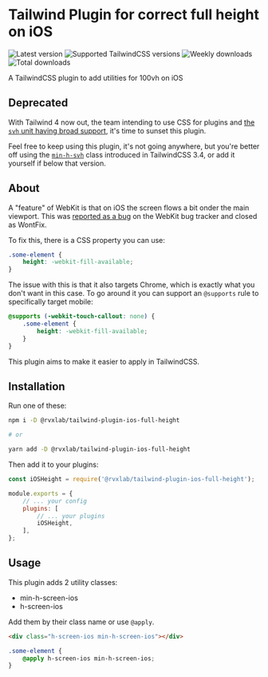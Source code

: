 # Tailwind Plugin for correct full height on iOS

![Latest version](https://img.shields.io/npm/v/@rvxlab/tailwind-plugin-ios-full-height?label=NPM&style=flat-square)
![Supported TailwindCSS versions](https://img.shields.io/npm/dependency-version/@rvxlab/tailwind-plugin-ios-full-height/peer/tailwindcss?label=TailwindCSS&style=flat-square)
![Weekly downloads](https://img.shields.io/npm/dw/@rvxlab/tailwind-plugin-ios-full-height?label=Weekly%20downloads&style=flat-square)
![Total downloads](https://img.shields.io/npm/dt/@rvxlab/tailwind-plugin-ios-full-height?label=Total%20downloads&style=flat-square)

A TailwindCSS plugin to add utilities for 100vh on iOS

## Deprecated

With Tailwind 4 now out, the team intending to use CSS for plugins and [the `svh` unit having broad support](https://caniuse.com/mdn-css_types_length_viewport_percentage_units_small), it's time to sunset this plugin. 

Feel free to keep using this plugin, it's not going anywhere, but you're better off using the [`min-h-svh`](https://tailwindcss.com/docs/min-height) class introduced in TailwindCSS 3.4, or add it yourself if below that version. 

## About

A "feature" of WebKit is that on iOS the screen flows a bit onder the main viewport. This was [reported as a bug](https://bugs.webkit.org/show_bug.cgi?id=141832) on the WebKit bug tracker and closed as WontFix.

To fix this, there is a CSS property you can use:

```css
.some-element {
    height: -webkit-fill-available;
}
```

The issue with this is that it also targets Chrome, which is exactly what you don't want in this case. To go around it you can support an `@supports` rule to specifically target mobile:

```css
@supports (-webkit-touch-callout: none) {
    .some-element {
        height: -webkit-fill-available;
    }
}
```

This plugin aims to make it easier to apply in TailwindCSS.

## Installation

Run one of these:

```sh
npm i -D @rvxlab/tailwind-plugin-ios-full-height

# or

yarn add -D @rvxlab/tailwind-plugin-ios-full-height
```

Then add it to your plugins:

```js
const iOSHeight = require('@rvxlab/tailwind-plugin-ios-full-height');

module.exports = {
    // ... your config
    plugins: [
        // ... your plugins
        iOSHeight,
    ],
};
```

## Usage

This plugin adds 2 utility classes:

- min-h-screen-ios
- h-screen-ios

Add them by their class name or use `@apply`.

```html
<div class="h-screen-ios min-h-screen-ios"></div>
```

```css
.some-element {
    @apply h-screen-ios min-h-screen-ios;
}
```
